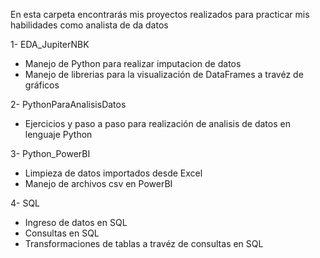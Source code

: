 En esta carpeta encontrarás mis proyectos realizados para practicar mis habilidades como analista de da datos

1- EDA_JupiterNBK
-  Manejo de Python para realizar imputacion de datos
-  Manejo de librerias para la visualización de DataFrames a travéz de gráficos

2- PythonParaAnalisisDatos
-  Ejercicios y paso a paso para realización de analisis de datos en lenguaje Python

3- Python_PowerBI
-  Limpieza de datos importados desde Excel
-  Manejo de archivos csv en PowerBI
  
4- SQL
-  Ingreso de datos en SQL
-  Consultas en SQL
-  Transformaciones de tablas a travéz de consultas en SQL
